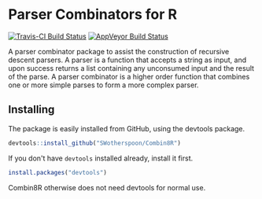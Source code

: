 # Parser Combinators for R
[![Travis-CI Build Status](https://travis-ci.org/SWotherspoon/Combin8R.svg?branch=master)](https://travis-ci.org/SWotherspoon/Combin8R)
[![AppVeyor Build Status](https://ci.appveyor.com/api/projects/status/github/SWotherspoon/Combin8R?branch=master&svg=true)](https://ci.appveyor.com/project/SWotherspoon/Combin8R)

A parser combinator package to assist the construction of recursive
descent parsers. A parser is a function that accepts a string as
input, and upon success returns a list containing any unconsumed input
and the result of the parse.  A parser combinator is a higher order
function that combines one or more simple parses to form a more
complex parser.

## Installing

The package is easily installed from GitHub, using the devtools package.

```R
devtools::install_github("SWotherspoon/Combin8R")
```

If you don't have `devtools` installed already, install it first.

```R
install.packages("devtools")
```

Combin8R otherwise does not need devtools for normal use.



